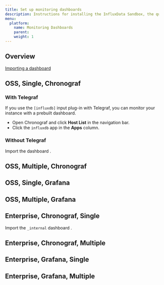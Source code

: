 ```yaml
---
title: Set up monitoring dashboards
description: Instructions for installing the InfluxData Sandbox, the quickest way to get a TICK stack up and running and ready for exploration and testing.
menu:
  platform:
    name: Monitoring Dashboards
    parent:
    weight: 1
---
```

## Overview


[Importing a dashboard](/chronograf/latest/administration/import-export-dashboards/#importing-a-dashboard)

## OSS, Single, Chronograf

### With Telegraf
If you use the `[influxdb]` input plug-in with Telegraf, you can monitor your instance with a prebuilt dashboard.

* Open Chronograf and click **Host List** in the navigation bar.
* Click the `influxdb` app in the **Apps** column.


### Without Telegraf

Import the dashboard <link> .

##  OSS, Multiple, Chronograf

## OSS, Single, Grafana

## OSS, Multiple, Grafana

## Enterprise, Chronograf, Single

Import the `_internal` dashboard <link>.

## Enterprise, Chronograf, Multiple

## Enterprise, Grafana, Single

## Enterprise, Grafana, Multiple
